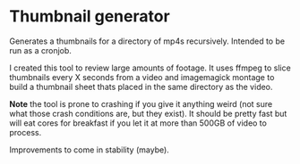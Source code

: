 # Thumbnail generator

Generates a thumbnails for a directory of mp4s recursively. Intended to be run as a cronjob.

I created this tool to review large amounts of footage. It uses ffmpeg to slice thumbnails every X seconds from a video and imagemagick montage to build a thumbnail sheet thats placed in the same directory as the video.

**Note** the tool is prone to crashing if you give it anything weird (not sure what those crash conditions are, but they exist). It should be pretty fast but will eat cores for breakfast if you let it at more than 500GB of video to process.

Improvements to come in stability (maybe).
